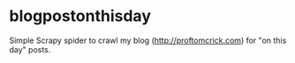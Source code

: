 # blogpostonthisday
Simple Scrapy spider to crawl my blog (http://proftomcrick.com) for "on this day" posts.

